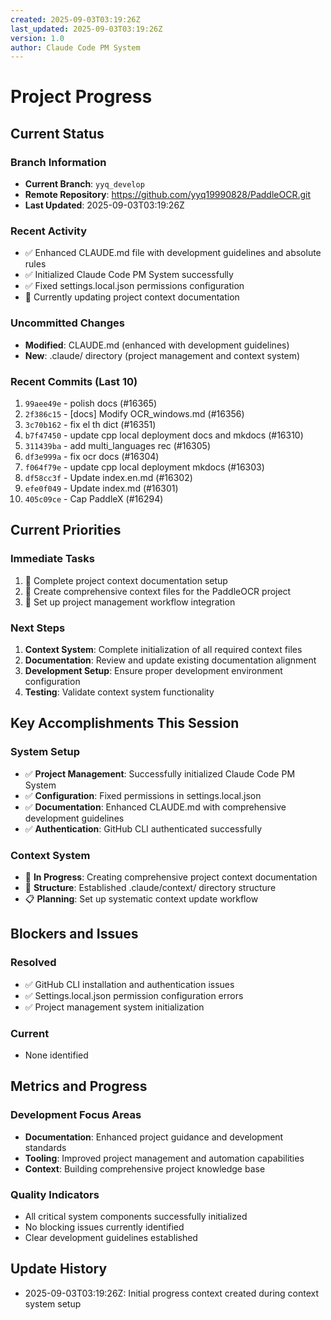 ```yaml
---
created: 2025-09-03T03:19:26Z
last_updated: 2025-09-03T03:19:26Z
version: 1.0
author: Claude Code PM System
---
```


# Project Progress

## Current Status

### Branch Information
- **Current Branch**: `yyq_develop`
- **Remote Repository**: https://github.com/yyq19990828/PaddleOCR.git
- **Last Updated**: 2025-09-03T03:19:26Z

### Recent Activity
- ✅ Enhanced CLAUDE.md file with development guidelines and absolute rules
- ✅ Initialized Claude Code PM System successfully
- ✅ Fixed settings.local.json permissions configuration
- 🔄 Currently updating project context documentation

### Uncommitted Changes
- **Modified**: CLAUDE.md (enhanced with development guidelines)
- **New**: .claude/ directory (project management and context system)

### Recent Commits (Last 10)
1. `99aee49e` - polish docs (#16365)
2. `2f386c15` - [docs] Modify OCR_windows.md (#16356)
3. `3c70b162` - fix el th dict (#16351)
4. `b7f47450` - update cpp local deployment docs and mkdocs (#16310)
5. `311439ba` - add multi_languages rec (#16305)
6. `df3e999a` - fix ocr docs (#16304)
7. `f064f79e` - update cpp local deployment mkdocs (#16303)
8. `df58cc3f` - Update index.en.md (#16302)
9. `efe0f049` - Update index.md (#16301)
10. `405c09ce` - Cap PaddleX (#16294)

## Current Priorities

### Immediate Tasks
1. 🔄 Complete project context documentation setup
2. 📝 Create comprehensive context files for the PaddleOCR project
3. 🔧 Set up project management workflow integration

### Next Steps
1. **Context System**: Complete initialization of all required context files
2. **Documentation**: Review and update existing documentation alignment
3. **Development Setup**: Ensure proper development environment configuration
4. **Testing**: Validate context system functionality

## Key Accomplishments This Session

### System Setup
- ✅ **Project Management**: Successfully initialized Claude Code PM System
- ✅ **Configuration**: Fixed permissions in settings.local.json 
- ✅ **Documentation**: Enhanced CLAUDE.md with comprehensive development guidelines
- ✅ **Authentication**: GitHub CLI authenticated successfully

### Context System
- 🔄 **In Progress**: Creating comprehensive project context documentation
- 📁 **Structure**: Established .claude/context/ directory structure
- 📋 **Planning**: Set up systematic context update workflow

## Blockers and Issues

### Resolved
- ✅ GitHub CLI installation and authentication issues
- ✅ Settings.local.json permission configuration errors
- ✅ Project management system initialization

### Current
- None identified

## Metrics and Progress

### Development Focus Areas
- **Documentation**: Enhanced project guidance and development standards
- **Tooling**: Improved project management and automation capabilities
- **Context**: Building comprehensive project knowledge base

### Quality Indicators
- All critical system components successfully initialized
- No blocking issues currently identified
- Clear development guidelines established

## Update History
- 2025-09-03T03:19:26Z: Initial progress context created during context system setup